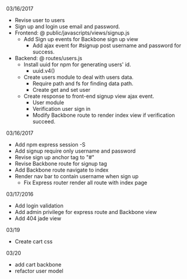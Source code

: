 03/16/2017  
*	Revise user to users
*	Sign up and login use email and password.
*	Frontend: @ public/javascripts/views/signup.js
	*	Add Sign up events for Backbone sign up view
		*	Add ajax event for #signup post username and password for success.
*	Backend: @ routes/users.js
	*	Install uuid for npm for generating users' id.
		*	uuid.v4()
	*	Create users module to deal with users data.
		*	Require path and fs for finding data path.
		*	Create get and set user
	*	Create response to front-end signup view ajax event.
		*	User module
		*	Verification user sign in
		*	Modify Backbone route to render index view if verification succeed.  

03/16/2017  
*	Add npm express session -S
*	Add signup require only username and password
*	Revise sign up anchor tag to "#"
*	Revise Backbone route for signup tag
*	Add Backbone route navigate to index
*	Render nav bar to contain username when sign up
	*	Fix Express router render all route with index page  

03/17/2016  
*	Add login validation
*	Add admin privilege for express route and Backbone view
*	Add 404 jade view  

03/19  
*	Create cart css

03/20  
*	add cart backbone
*	refactor user model